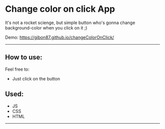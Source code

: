 <h1>Change color on click App</h1>
<p> It's not a rocket scienge, but simple button who's gonna change background-color when you click on it ;) </p>

Demo: https://gibon87.github.io/changeColorOnClick/
      
<hr>

<h2>How to use: </h2>

Feel free to:
<ul>
  <li>Just click on the button</li>
</ul>

<h2>Used:</h2>
<ul>
  <li>JS</li>
  <li>CSS</li>
  <li>HTML</li>
</ul>

<hr>
